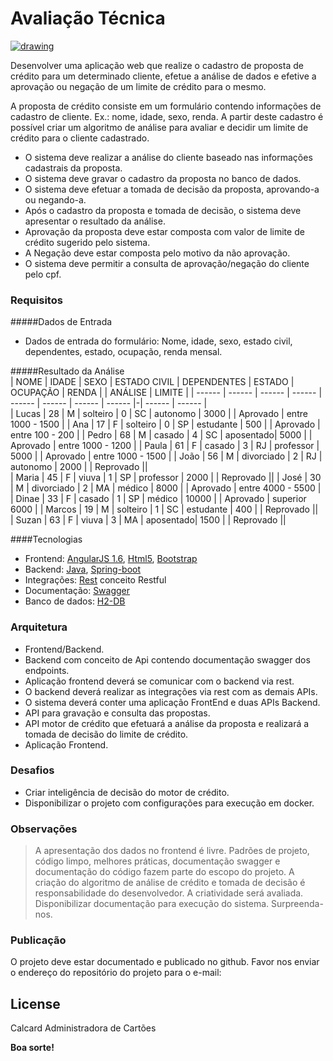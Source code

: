 # Avaliação Técnica

[![drawing](https://i1.wp.com/novidadesdetudo.com.br/wp-content/uploads/2015/09/SOLICITAR-CART%C3%83O-CALCARD.png?fit=347%2C222)](http://www.calcard.com.br/)

Desenvolver uma aplicação web que realize o cadastro de proposta de crédito para um determinado cliente, efetue a análise de dados e efetive a aprovação ou negação de um limite de crédito para o mesmo.

A proposta de crédito consiste em um formulário contendo informações de cadastro de cliente. Ex.: nome, idade, sexo, renda.
A partir deste cadastro é possível criar um algoritmo de análise para avaliar e decidir um limite de crédito para o cliente cadastrado.

  - O sistema deve realizar a análise do cliente baseado nas informações cadastrais da proposta.
  - O sistema deve gravar o cadastro da proposta no banco de dados.
  - O sistema deve efetuar a tomada de decisão da proposta, aprovando-a ou negando-a.   
  - Após o cadastro da proposta e tomada de decisão, o sistema deve apresentar o resultado da análise. 
  - Aprovação da proposta deve estar composta com valor de limite de crédito sugerido pelo sistema.
  - A Negação deve estar composta pelo motivo da não aprovação.
  - O sistema deve permitir a consulta de aprovação/negação do cliente pelo cpf.

### Requisitos

#####Dados de Entrada
  - Dados de entrada do formulário: Nome, idade, sexo, estado civil, dependentes, estado, ocupação, renda mensal.

#####Resultado da Análise  
| NOME   | IDADE  | SEXO   | ESTADO CIVIL | DEPENDENTES | ESTADO | OCUPAÇÃO  | RENDA  | | ANÁLISE   | LIMITE | 
| ------ | ------ | ------ | ------       | ------      | ------ | ------    | ------ |-| ------    | ------ |        
| Lucas	 | 28     | M      | solteiro     |	0	        | SC	 | autonomo	 | 3000   |	| Aprovado  | entre 1000 - 1500 |
| Ana	 | 17     | F	   | solteiro     |	0	        | SP	 | estudante | 500    |	| Aprovado  | entre 100 - 200   |
| Pedro	 | 68     | M      | casado	      | 4	        | SC	 | aposentado| 5000   |	| Aprovado  | entre 1000 - 1200 |
| Paula	 | 61     | F      | casado	      | 3	        | RJ	 | professor | 5000   |	| Aprovado  | entre 1000 - 1500 |
| João	 | 56     | M      | divorciado   |	2	        | RJ	 | autonomo	 | 2000   |	| Reprovado ||	
| Maria	 | 45     | F      | viuva	      | 1	        | SP	 | professor | 2000   |	| Reprovado	||
| José	 | 30     | M      | divorciado   |	2	        | MA	 | médico	 | 8000   |	| Aprovado  | entre 4000 - 5500 |
| Dinae  | 33     | F      | casado	      | 1	        | SP	 | médico	 | 10000  |	| Aprovado  | superior 6000     |
| Marcos | 19     | M      | solteiro     |	1	        | SC	 | estudante | 400    |	| Reprovado ||	
| Suzan  | 63     | F      | viuva	      | 3	        | MA	 | aposentado| 1500   |	| Reprovado	||

####Tecnologias

  - Frontend: [AngularJS 1.6], [Html5], [Bootstrap]
  - Backend: [Java], [Spring-boot]
  - Integrações: [Rest] conceito Restful
  - Documentação: [Swagger]
  - Banco de dados: [H2-DB] 
  
### Arquitetura

  - Frontend/Backend.
  - Backend com conceito de Api contendo documentação swagger dos endpoints.
  - Aplicação frontend deverá se comunicar com o backend via rest.
  - O backend deverá realizar as integrações via rest com as demais APIs.
  - O sistema deverá conter uma aplicação FrontEnd e duas APIs Backend.
  - API para gravação e consulta das propostas.
  - API motor de crédito que efetuará a análise da proposta e realizará a tomada de decisão do limite de crédito.
  - Aplicação Frontend.

### Desafios

  - Criar inteligência de decisão do motor de crédito.
  - Disponibilizar o projeto com configurações para execução em docker. 

### Observações 

> A apresentação dos dados no frontend é livre.
> Padrões de projeto, código limpo, melhores práticas, documentação swagger e documentação do código fazem parte do escopo do projeto.
> A criação do algoritmo de análise de crédito e tomada de decisão é responsabilidade do desenvolvedor. A criatividade será avaliada.  
> Disponibilizar documentação para execução do sistema.
> Surpreenda-nos. 
  
### Publicação

O projeto deve estar documentado e publicado no github.
Favor nos enviar o endereço do repositório do projeto para o e-mail: 


License
----

Calcard Administradora de Cartões


**Boa sorte!**

   [AngularJS 1.6]: <http://angularjs.org>	
   [Html5]: <https://www.w3.org/TR/html5/>
   [Bootstrap]: <http://getbootstrap.com/>
   [Java]: <http://www.oracle.com/technetwork/pt/java/javase/downloads/jdk8-downloads-2133151.html>
   [Spring-boot]: <https://projects.spring.io/spring-boot/>
   [Rest]: <https://www.w3.org/2001/sw/wiki/REST>
   [Swagger]: <https://swagger.io/>
   [H2-DB]: <http://www.h2database.com/html/main.html>   
   